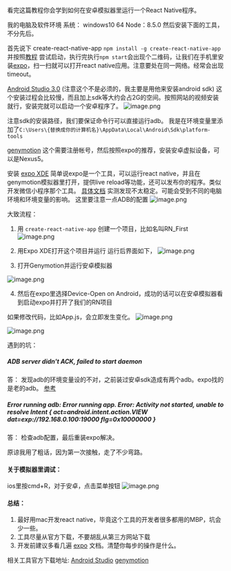 看完这篇教程你会学到如何在安卓模拟器里运行一个React Native程序。

我的电脑及软件环境
系统： windows10 64
Node：8.5.0
然后安装下面的工具，不分先后。

首先说下 create-react-native-app
`npm install -g create-react-native-app`
并按照[教程]( http://facebook.github.io/react-native/docs/getting-started.html) 尝试启动，执行完执行`npm start`会出现个二维码，让我们在手机里安装[expo](https://expo.io/)，扫一扫就可以打开react native应用。注意要处在同一网络。经常会出现timeout。

[Android Studio 3.0](https://developer.android.com/studio/index.html) (注意这个不是必须的，我主要是用他来安装android sdk)
这个安装过程会比较慢，而且加上sdk等大约会占2G的空间。按照网站的视频安装就行，安装完就可以启动一个安卓程序了。
![image.png](http://upload-images.jianshu.io/upload_images/71414-a039542495aeea8b.png?imageMogr2/auto-orient/strip%7CimageView2/2/w/1240)

注意sdk的安装路径，我们要保证命令行可以直接运行adb。
我是在环境变量里添加了`C:\Users\{替换成你的计算机名}\AppData\Local\Android\Sdk\platform-tools`

[genymotion](https://www.genymotion.com/download/)
这个需要注册帐号，然后按照expo的推荐，安装安卓虚拟设备，可以是Nexus5。

安装 [expo XDE](https://expo.io/tools)
简单说expo是一个工具，可以运行react native，并且在genymotion模拟器里打开，提供live reload等功能，还可以发布你的程序。类似开发微信小程序那个工具。
[具体文档](https://docs.expo.io/versions/latest/introduction/faq.html)
实测发现不太稳定。可能会受到不同的电脑环境和环境变量的影响。
这里要注意一点ADB的配置
![image.png](http://upload-images.jianshu.io/upload_images/71414-f3b2f18fc7823445.png?imageMogr2/auto-orient/strip%7CimageView2/2/w/1240)


大致流程：
1. 用 `create-react-native-app` 创建一个项目，比如名叫RN_First
![image.png](http://upload-images.jianshu.io/upload_images/71414-2f3ff77e28e19ab5.png?imageMogr2/auto-orient/strip%7CimageView2/2/w/1240)

2. 用Expo XDE打开这个项目并运行
运行后界面如下，
![image.png](http://upload-images.jianshu.io/upload_images/71414-92de03c0fbe3efe4.png?imageMogr2/auto-orient/strip%7CimageView2/2/w/1240)

3. 打开Genymotion并运行安卓模拟器

![image.png](http://upload-images.jianshu.io/upload_images/71414-7429cf9dd1cb86c0.png?imageMogr2/auto-orient/strip%7CimageView2/2/w/1240)

4. 然后在expo里选择Device-Open on Android，成功的话可以在安卓模拟器看到启动expo并打开了我们的RN项目

如果修改代码，比如App.js，会立即发生变化。
![image.png](http://upload-images.jianshu.io/upload_images/71414-ec7bedcc531af94a.png?imageMogr2/auto-orient/strip%7CimageView2/2/w/1240)

![image.png](http://upload-images.jianshu.io/upload_images/71414-656ad0cefa1382ec.png?imageMogr2/auto-orient/strip%7CimageView2/2/w/1240)



遇到的坑：
#####  ADB server didn't ACK, failed to start daemon

 答： 发现adb的环境变量设的不对，之前装过安卓sdk造成有两个adb。expo找的是老的adb。
[参考](https://stackoverflow.com/questions/5703550/eclipse-error-adb-server-didnt-ack-failed-to-start-daemon?rq=1)

##### Error running adb: Error running app. Error: Activity not started, unable to resolve Intent { act=android.intent.action.VIEW dat=exp://192.168.0.100:19000 flg=0x10000000 }
 答： 检查adb配置，最后重装expo解决。

原谅我用了粗话，因为第一次接触，走了不少弯路。

#### 关于模拟器里调试：
ios里按cmd+R，对于安卓，点击菜单按钮
![image.png](http://upload-images.jianshu.io/upload_images/71414-4cc227ac866dbb1e.png?imageMogr2/auto-orient/strip%7CimageView2/2/w/1240)


#### 总结：
1. 最好用mac开发react native，毕竟这个工具的开发者很多都用的MBP，坑会少一些。
2. 工具尽量从官方下载，不要胡乱从第三方网站下载
3. 开发前建议多看几遍 [expo](https://docs.expo.io/versions/latest/introduction/index.html) 文档。清楚你每步的操作是什么。

相关工具官方下载地址:
[Android Studio](https://developer.android.com/studio/index.html) 
[genymotion](https://www.genymotion.com/download/)
